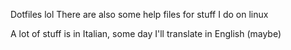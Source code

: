Dotfiles lol
There are also some help files for stuff I do on linux

A lot of stuff is in Italian, some day I'll translate in English (maybe)

